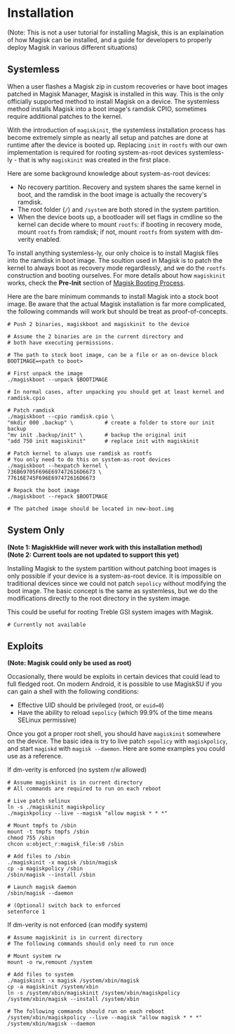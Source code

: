 # Installation
(Note: This is not a user tutorial for installing Magisk, this is an explaination of how Magisk can be installed, and a guide for developers to properly deploy Magisk in various different situations)

## Systemless
When a user flashes a Magisk zip in custom recoveries or have boot images patched in Magisk Manager, Magisk is installed in this way. This is the only officially supported method to install Magisk on a device. The systemless method installs Magisk into a boot image's ramdisk CPIO, sometimes require additional patches to the kernel.

With the introduction of `magiskinit`, the systemless installation process has become extremely simple as nearly all setup and patches are done at runtime after the device is booted up. Replacing `init` in `rootfs` with our own implementation is required for rooting system-as-root devices systemless-ly - that is why `magiskinit` was created in the first place.

Here are some background knowledge about system-as-root devices:

- No recovery partition. Recovery and system shares the same kernel in boot, and the ramdisk in the boot image is actually the recovery's ramdisk.
- The root folder (`/`) and `/system` are both stored in the system partition.
- When the device boots up, a bootloader will set flags in cmdline so the kernel can decide where to mount `rootfs`: if booting in recovery mode, mount `rootfs` from ramdisk; if not, mount `rootfs` from system with dm-verity enabled.

To install anything systemless-ly, our only choice is to install Magisk files into the ramdisk in boot image. The soultion used in Magisk is to patch the kernel to always boot as recovery mode regardlessly, and we do the `rootfs` construction and booting ourselves. For more details  about how `magiskinit` works, check the **Pre-Init** section of [Magisk Booting Process](details.md#magisk-booting-process).

Here are the bare minimum commands to install Magisk into a stock boot image. Be aware that the actual Magisk installation is far more complicated, the following commands will work but should be treat as proof-of-concepts.

```
# Push 2 binaries, magiskboot and magiskinit to the device

# Assume the 2 binaries are in the current directory and
# both have executing permissions.

# The path to stock boot image, can be a file or an on-device block
BOOTIMAGE=<path to boot>

# First unpack the image
./magiskboot --unpack $BOOTIMAGE

# In normal cases, after unpacking you should get at least kernel and ramdisk.cpio

# Patch ramdisk
./magiskboot --cpio ramdisk.cpio \
"mkdir 000 .backup" \          # create a folder to store our init backup
"mv init .backup/init" \       # backup the original init
"add 750 init magiskinit"      # replace init with magiskinit

# Patch kernel to always use ramdisk as rootfs
# You only need to do this on system-as-root devices
./magiskboot --hexpatch kernel \
736B69705F696E697472616D6673 \
77616E745F696E697472616D6673

# Repack the boot image
./magiskboot --repack $BOOTIMAGE

# The patched image should be located in new-boot.img
```

## System Only
**(Note 1: MagiskHide will never work with this installation method)**  
**(Note 2: Current tools are not updated to support this yet)**

Installing Magisk to the system partition without patching boot images is only possible if your device is a system-as-root device. It is impossible on traditional devices since we could not patch `sepolicy` without modifying the boot image. The basic concept is the same as systemless, but we do the modifications directly to the root directory in the system image.

This could be useful for rooting Treble GSI system images with Magisk.

```
# Currently not available
```

## Exploits
**(Note: Magisk could only be used as root)**  

Occasionally, there would be exploits in certain devices that could lead to full fledged root. On modern Android, it is possible to use MagiskSU if you can gain a shell with the following conditions:

- Effective UID should be privileged (root, or `euid=0`)
- Have the ability to reload `sepolicy` (which 99.9% of the time means SELinux permissive)

Once you got a proper root shell, you should have `magiskinit` somewhere on the device. The basic idea is try to live patch `sepolicy` with `magiskpolicy`, and start `magiskd` with `magisk --daemon`. Here are some examples you could use as a reference.

If dm-verity is enforced (no system r/w allowed)

```
# Assume magiskinit is in current directory
# All commands are required to run on each reboot

# Live patch selinux
ln -s ./magiskinit magiskpolicy
./magiskpolicy --live --magisk "allow magisk * * *"

# Mount tmpfs to /sbin
mount -t tmpfs tmpfs /sbin
chmod 755 /sbin
chcon u:object_r:magisk_file:s0 /sbin

# Add files to /sbin
./magiskinit -x magisk /sbin/magisk
cp -a magiskpolicy /sbin
/sbin/magisk --install /sbin

# Launch magisk daemon
/sbin/magisk --daemon

# (Optional) switch back to enforced
setenforce 1
```

If dm-verity is not enforced (can modify system)

```
# Assume magiskinit is in current directory
# The following commands should only need to run once

# Mount system rw
mount -o rw,remount /system

# Add files to system
./magiskinit -x magisk /system/xbin/magisk
cp -a magiskinit /system/xbin
ln -s /system/xbin/magiskinit /system/xbin/magiskpolicy
/system/xbin/magisk --install /system/xbin

# The following commands should run on each reboot
/system/xbin/magiskpolicy --live --magisk "allow magisk * * *"
/system/xbin/magisk --daemon

```
